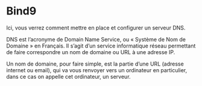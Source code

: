 # Bind9

Ici, vous verrez comment mettre en place et configurer un serveur DNS. 

DNS est l’acronyme de Domain Name Service, ou « Système de Nom de Domaine » en Français. Il s’agit d’un service informatique réseau permettant de faire correspondre un nom de domaine ou URL à une adresse IP.

Un nom de domaine, pour faire simple, est la partie d’une URL (adresse internet ou email), qui va vous renvoyer vers un ordinateur en particulier, dans ce cas on appelle cet ordinateur, un serveur.